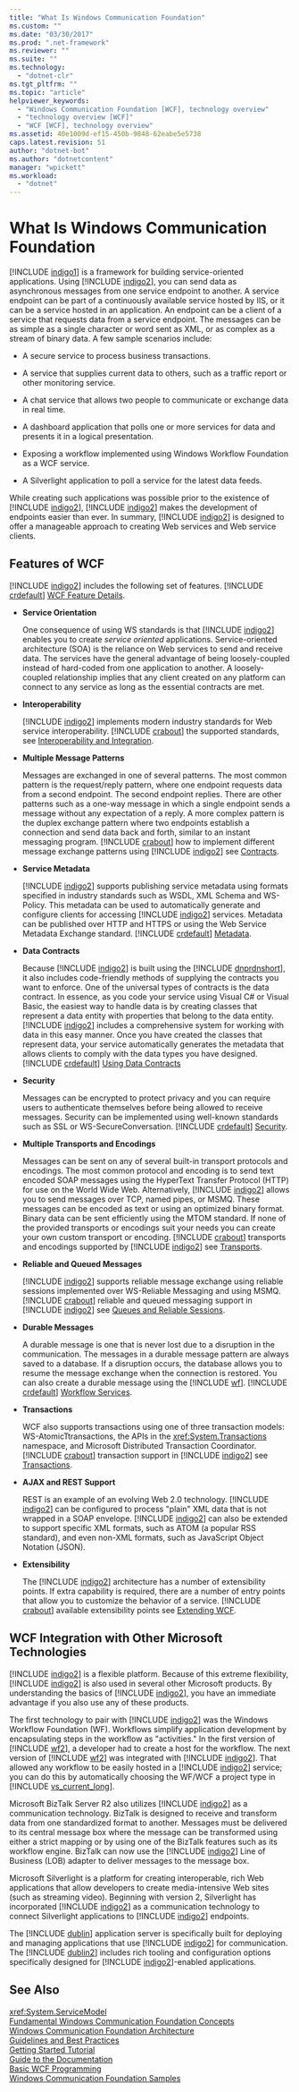 ```yaml
---
title: "What Is Windows Communication Foundation"
ms.custom: ""
ms.date: "03/30/2017"
ms.prod: ".net-framework"
ms.reviewer: ""
ms.suite: ""
ms.technology: 
  - "dotnet-clr"
ms.tgt_pltfrm: ""
ms.topic: "article"
helpviewer_keywords: 
  - "Windows Communication Foundation [WCF], technology overview"
  - "technology overview [WCF]"
  - "WCF [WCF], technology overview"
ms.assetid: 40e1009d-ef15-450b-9848-62eabe5e5738
caps.latest.revision: 51
author: "dotnet-bot"
ms.author: "dotnetcontent"
manager: "wpickett"
ms.workload: 
  - "dotnet"
---
```

# What Is Windows Communication Foundation
[!INCLUDE [indigo1](../../../includes/indigo1-md.md)] is a framework for building service-oriented applications. Using [!INCLUDE [indigo2](../../../includes/indigo2-md.md)], you can send data as asynchronous messages from one service endpoint to another. A service endpoint can be part of a continuously available service hosted by IIS, or it can be a service hosted in an application. An endpoint can be a client of a service that requests data from a service endpoint. The messages can be as simple as a single character or word sent as XML, or as complex as a stream of binary data. A few sample scenarios include:  
  
-   A secure service to process business transactions.  
  
-   A service that supplies current data to others, such as a traffic report or other monitoring service.  
  
-   A chat service that allows two people to communicate or exchange data in real time.  
  
-   A dashboard application that polls one or more services for data and presents it in a logical presentation.  
  
-   Exposing a workflow implemented using Windows Workflow Foundation as a WCF service.  
  
-   A Silverlight application to poll a service for the latest data feeds.  
  
 While creating such applications was possible prior to the existence of [!INCLUDE [indigo2](../../../includes/indigo2-md.md)], [!INCLUDE [indigo2](../../../includes/indigo2-md.md)] makes the development of endpoints easier than ever. In summary, [!INCLUDE [indigo2](../../../includes/indigo2-md.md)] is designed to offer a manageable approach to creating Web services and Web service clients.  
  
## Features of WCF  
 [!INCLUDE [indigo2](../../../includes/indigo2-md.md)] includes the following set of features. [!INCLUDE [crdefault](../../../includes/crdefault-md.md)] [WCF Feature Details](../../../docs/framework/wcf/feature-details/index.md).  
  
- **Service Orientation**  
  
   One consequence of using WS standards is that [!INCLUDE [indigo2](../../../includes/indigo2-md.md)] enables you to create *service oriented* applications. Service-oriented architecture (SOA) is the reliance on Web services to send and receive data. The services have the general advantage of being loosely-coupled instead of hard-coded from one application to another. A loosely-coupled relationship implies that any client created on any platform can connect to any service as long as the essential contracts are met.  
  
- **Interoperability**  
  
   [!INCLUDE [indigo2](../../../includes/indigo2-md.md)] implements modern industry standards for Web service interoperability. [!INCLUDE [crabout](../../../includes/crabout-md.md)] the supported standards, see [Interoperability and Integration](../../../docs/framework/wcf/feature-details/interoperability-and-integration.md).  
  
- **Multiple Message Patterns**  
  
   Messages are exchanged in one of several patterns. The most common pattern is the request/reply pattern, where one endpoint requests data from a second endpoint. The second endpoint replies. There are other patterns such as a one-way message in which a single endpoint sends a message without any expectation of a reply. A more complex pattern is the duplex exchange pattern where two endpoints establish a connection and send data back and forth, similar to an instant messaging program. [!INCLUDE [crabout](../../../includes/crabout-md.md)] how to implement different message exchange patterns using [!INCLUDE [indigo2](../../../includes/indigo2-md.md)] see [Contracts](../../../docs/framework/wcf/feature-details/contracts.md).  
  
- **Service Metadata**  
  
   [!INCLUDE [indigo2](../../../includes/indigo2-md.md)] supports publishing service metadata using formats specified in industry standards such as WSDL, XML Schema and WS-Policy. This metadata can be used to automatically generate and configure clients for accessing [!INCLUDE [indigo2](../../../includes/indigo2-md.md)] services. Metadata can be published over HTTP and HTTPS or using the Web Service Metadata Exchange standard. [!INCLUDE [crdefault](../../../includes/crdefault-md.md)] [Metadata](../../../docs/framework/wcf/feature-details/metadata.md).  
  
- **Data Contracts**  
  
   Because [!INCLUDE [indigo2](../../../includes/indigo2-md.md)] is built using the [!INCLUDE [dnprdnshort](../../../includes/dnprdnshort-md.md)], it also includes code-friendly methods of supplying the contracts you want to enforce. One of the universal types of contracts is the data contract. In essence, as you code your service using Visual C# or Visual Basic, the easiest way to handle data is by creating classes that represent a data entity with properties that belong to the data entity. [!INCLUDE [indigo2](../../../includes/indigo2-md.md)] includes a comprehensive system for working with data in this easy manner. Once you have created the classes that represent data, your service automatically generates the metadata that allows clients to comply with the data types you have designed. [!INCLUDE [crdefault](../../../includes/crdefault-md.md)] [Using Data Contracts](../../../docs/framework/wcf/feature-details/using-data-contracts.md)  
  
- **Security**  
  
   Messages can be encrypted to protect privacy and you can require users to authenticate themselves before being allowed to receive messages. Security can be implemented using well-known standards such as SSL or WS-SecureConversation. [!INCLUDE [crdefault](../../../includes/crdefault-md.md)] [Security](../../../docs/framework/wcf/feature-details/security.md).  
  
- **Multiple Transports and Encodings**  
  
   Messages can be sent on any of several built-in transport protocols and encodings. The most common protocol and encoding is to send text encoded SOAP messages using the HyperText Transfer Protocol (HTTP) for use on the World Wide Web. Alternatively, [!INCLUDE [indigo2](../../../includes/indigo2-md.md)] allows you to send messages over TCP, named pipes, or MSMQ. These messages can be encoded as text or using an optimized binary format.  Binary data can be sent efficiently using the MTOM standard. If none of the provided transports or encodings suit your needs you can create your own custom transport or encoding. [!INCLUDE [crabout](../../../includes/crabout-md.md)] transports and encodings supported by [!INCLUDE [indigo2](../../../includes/indigo2-md.md)] see [Transports](../../../docs/framework/wcf/feature-details/transports.md).  
  
- **Reliable and Queued Messages**  
  
   [!INCLUDE [indigo2](../../../includes/indigo2-md.md)] supports reliable message exchange using reliable sessions implemented over WS-Reliable Messaging and using MSMQ. [!INCLUDE [crabout](../../../includes/crabout-md.md)] reliable and queued messaging support in [!INCLUDE [indigo2](../../../includes/indigo2-md.md)] see [Queues and Reliable Sessions](../../../docs/framework/wcf/feature-details/queues-and-reliable-sessions.md).  
  
- **Durable Messages**  
  
   A durable message is one that is never lost due to a disruption in the communication. The messages in a durable message pattern are always saved to a database. If a disruption occurs, the database allows you to resume the message exchange when the connection is restored. You can also create a durable message using the [!INCLUDE [wf](../../../includes/wf-md.md)]. [!INCLUDE [crdefault](../../../includes/crdefault-md.md)] [Workflow Services](../../../docs/framework/wcf/feature-details/workflow-services.md).  
  
- **Transactions**  
  
   WCF also supports transactions using one of three transaction models: WS-AtomicTtransactions, the APIs in the <xref:System.Transactions> namespace, and Microsoft Distributed Transaction Coordinator. [!INCLUDE [crabout](../../../includes/crabout-md.md)] transaction support in [!INCLUDE [indigo2](../../../includes/indigo2-md.md)] see [Transactions](../../../docs/framework/wcf/feature-details/transactions-in-wcf.md).  
  
- **AJAX and REST Support**  
  
   REST is an example of an evolving Web 2.0 technology. [!INCLUDE [indigo2](../../../includes/indigo2-md.md)] can be configured to process "plain" XML data that is not wrapped in a SOAP envelope. [!INCLUDE [indigo2](../../../includes/indigo2-md.md)] can also be extended to support specific XML formats, such as ATOM (a popular RSS standard), and even non-XML formats, such as JavaScript Object Notation (JSON).  
  
- **Extensibility**  
  
   The [!INCLUDE [indigo2](../../../includes/indigo2-md.md)] architecture has a number of extensibility points. If extra capability is required, there are a number of entry points that allow you to customize the behavior of a service. [!INCLUDE [crabout](../../../includes/crabout-md.md)] available extensibility points see [Extending WCF](../../../docs/framework/wcf/extending/index.md).  
  
## WCF Integration with Other Microsoft Technologies  
 [!INCLUDE [indigo2](../../../includes/indigo2-md.md)] is a flexible platform. Because of this extreme flexibility, [!INCLUDE [indigo2](../../../includes/indigo2-md.md)] is also used in several other Microsoft products. By understanding the basics of [!INCLUDE [indigo2](../../../includes/indigo2-md.md)], you have an immediate advantage if you also use any of these products.  
  
 The first technology to pair with [!INCLUDE [indigo2](../../../includes/indigo2-md.md)] was the Windows Workflow Foundation (WF). Workflows simplify application development by encapsulating steps in the workflow as "activities." In the first version of [!INCLUDE [wf2](../../../includes/wf2-md.md)], a developer had to create a host for the workflow. The next version of [!INCLUDE [wf2](../../../includes/wf2-md.md)] was integrated with [!INCLUDE [indigo2](../../../includes/indigo2-md.md)]. That allowed any workflow to be easily hosted in a [!INCLUDE [indigo2](../../../includes/indigo2-md.md)] service; you can do this by automatically choosing the WF/WCF a project type in [!INCLUDE [vs_current_long](../../../includes/vs-current-long-md.md)].  
  
 Microsoft BizTalk Server R2 also utilizes [!INCLUDE [indigo2](../../../includes/indigo2-md.md)] as a communication technology. BizTalk is designed to receive and transform data from one standardized format to another. Messages must be delivered to its central message box where the message can be transformed using either a strict mapping or by using one of the BizTalk features such as its workflow engine. BizTalk can now use the [!INCLUDE [indigo2](../../../includes/indigo2-md.md)] Line of Business (LOB) adapter to deliver messages to the message box.  
  
 Microsoft Silverlight is a platform for creating interoperable, rich Web applications that allow developers to create media-intensive Web sites (such as streaming video). Beginning with version 2, Silverlight has incorporated [!INCLUDE [indigo2](../../../includes/indigo2-md.md)] as a communication technology to connect Silverlight applications to [!INCLUDE [indigo2](../../../includes/indigo2-md.md)] endpoints.  
  
 The [!INCLUDE [dublin](../../../includes/dublin-md.md)] application server is specifically built for deploying and managing applications that use [!INCLUDE [indigo2](../../../includes/indigo2-md.md)] for communication. The [!INCLUDE [dublin2](../../../includes/dublin2-md.md)] includes rich tooling and configuration options specifically designed for [!INCLUDE [indigo2](../../../includes/indigo2-md.md)]-enabled applications.  
  
## See Also  
 <xref:System.ServiceModel>  
 [Fundamental Windows Communication Foundation Concepts](../../../docs/framework/wcf/fundamental-concepts.md)  
 [Windows Communication Foundation Architecture](../../../docs/framework/wcf/architecture.md)  
 [Guidelines and Best Practices](../../../docs/framework/wcf/guidelines-and-best-practices.md)  
 [Getting Started Tutorial](../../../docs/framework/wcf/getting-started-tutorial.md)  
 [Guide to the Documentation](../../../docs/framework/wcf/guide-to-the-documentation.md)  
 [Basic WCF Programming](../../../docs/framework/wcf/basic-wcf-programming.md)  
 [Windows Communication Foundation Samples](http://msdn.microsoft.com/library/8ec9d192-5d81-4f64-bfd3-90c5e5858c91)
